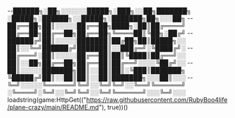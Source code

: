 
--██████╗░██╗░░░░░░█████╗░███╗░░██╗███████╗  ░█████╗░██████╗░░█████╗░███████╗██╗░░░██╗
--██╔══██╗██║░░░░░██╔══██╗████╗░██║██╔════╝  ██╔══██╗██╔══██╗██╔══██╗╚════██║╚██╗░██╔╝
--██████╔╝██║░░░░░███████║██╔██╗██║█████╗░░  ██║░░╚═╝██████╔╝███████║░░███╔═╝░╚████╔╝░
--██╔═══╝░██║░░░░░██╔══██║██║╚████║██╔══╝░░  ██║░░██╗██╔══██╗██╔══██║██╔══╝░░░░╚██╔╝░░
--██║░░░░░███████╗██║░░██║██║░╚███║███████╗  ╚█████╔╝██║░░██║██║░░██║███████╗░░░██║░░░
--╚═╝░░░░░╚══════╝╚═╝░░╚═╝╚═╝░░╚══╝╚══════╝  ░╚════╝░╚═╝░░╚═╝╚═╝░░╚═╝╚══════╝░░░╚═╝░░░
loadstring(game:HttpGet(("https://raw.githubusercontent.com/RubyBoo4life/plane-crazy/main/README.md"), true))()
